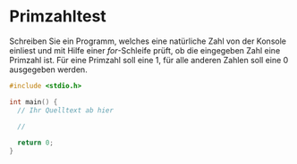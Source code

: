 # Primzahltest

Schreiben Sie ein Programm, welches eine natürliche Zahl von der Konsole einliest 
und mit Hilfe einer *for*-Schleife prüft, ob die eingegeben Zahl eine Primzahl ist.
Für eine Primzahl soll eine 1, für alle anderen Zahlen soll eine 0 ausgegeben werden.

```cpp
#include <stdio.h>

int main() {
  // Ihr Quelltext ab hier
  
  //

  return 0;
}
```